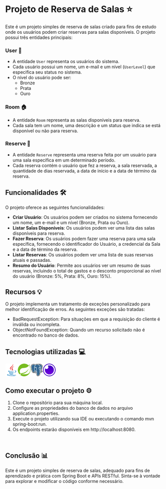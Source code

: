 # Projeto de Reserva de Salas ⭐

Este é um projeto simples de reserva de salas criado para fins de estudo onde os usuários podem criar reservas para salas disponíveis. O projeto possui três entidades principais:

### User 👤
- A entidade `User` representa os usuários do sistema.
- Cada usuário possui um nome, um e-mail e um nível (`UserLevel`) que especifica seu status no sistema.
- O nível do usuário pode ser:
  - Bronze
  - Prata
  - Ouro

### Room 🏠
- A entidade `Room` representa as salas disponíveis para reserva.
- Cada sala tem um nome, uma descrição e um status que indica se está disponível ou não para reserva.

### Reserve 📅
- A entidade `Reserve` representa uma reserva feita por um usuário para uma sala específica em um determinado período.
- Cada reserva contém o usuário que fez a reserva, a sala reservada, a quantidade de dias reservada, a data de início e a data de término da reserva.

## Funcionalidades 🛠️

O projeto oferece as seguintes funcionalidades:

- **Criar Usuário**: Os usuários podem ser criados no sistema fornecendo um nome, um e-mail e um nível (Bronze, Prata ou Ouro).
- **Listar Salas Disponíveis**: Os usuários podem ver uma lista das salas disponíveis para reserva.
- **Fazer Reserva**: Os usuários podem fazer uma reserva para uma sala específica, fornecendo o identificador do Usuário, a credencial da Sala e a data de término da reserva.
- **Listar Reservas**: Os usuários podem ver uma lista de suas reservas atuais e passadas.
- **Resumo do Usuário**: Permite aos usuários ver um resumo de suas reservas, incluindo o total de gastos e o desconto proporcional ao nível do usuário (Bronze: 5%, Prata: 8%, Ouro: 15%).

## Recursos 💡

O projeto implementa um tratamento de exceções personalizado para melhor identificação de erros. As seguintes exceções são tratadas:

- BadRequestException: Para situações em que a requisição do cliente é inválida ou incompleta.
- ObjectNotFoundException: Quando um recurso solicitado não é encontrado no banco de dados.

## Tecnologias utilizadas 💻
<img src="https://raw.githubusercontent.com/devicons/devicon/master/icons/java/java-original.svg" alt="java" width="40" height="40" style="max-width: 100%;"><img src="https://raw.githubusercontent.com/devicons/devicon/master/icons/spring/spring-original.svg" alt="spring" width="40" height="40" style="max-width: 100%;"><img src="https://github.com/devicons/devicon/blob/master/icons/postgresql/postgresql-original.svg" alt="postgresql" width="40" height="40" style="max-width: 100%;"><img src="https://github.com/devicons/devicon/blob/master/icons/insomnia/insomnia-original.svg" alt="insomnia" width="40" height="40" style="max-width: 100%;">

## Como executar o projeto ⚙️
1. Clone o repositório para sua máquina local.
2. Configure as propriedades do banco de dados no arquivo application.properties.
3. Execute o projeto utilizando sua IDE ou executando o comando mvn spring-boot:run.
4. Os endpoints estarão disponíveis em http://localhost:8080.

<br>

## Conclusão 📊
Este é um projeto simples de reserva de salas, adequado para fins de aprendizado e prática com Spring Boot e APIs RESTful. Sinta-se à vontade para explorar e modificar o código conforme necessário.

